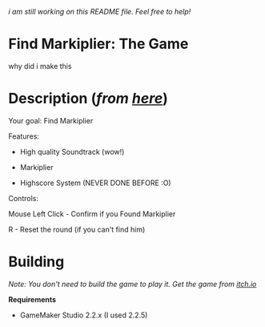 *i am still working on this README file. Feel free to help!*
# Find Markiplier: The Game

why did i make this

# Description (*from [here](https://mcoded.itch.io/find-markiplier)*)

Your goal: Find Markiplier


Features:

- High quality Soundtrack (wow!)

- Markiplier

- Highscore System (NEVER DONE BEFORE :O)


Controls:

Mouse Left Click - Confirm if you Found Markiplier

R - Reset the round (if you can't find him)

# Building
*Note: You don't need to build the game to play it. Get the game from [itch.io](https://mcoded.itch.io/find-markiplier)*

**Requirements**
- GameMaker Studio 2.2.x (I used 2.2.5)
